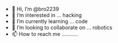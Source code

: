 - 👋 Hi, I’m @bro2239
- 👀 I’m interested in ... hacking
- 🌱 I’m currently learning ... code
- 💞️ I’m looking to collaborate on ... robotics
- 📫 How to reach me ...........

<!---
bro2239/bro2239 is a ✨ special ✨ repository because its `README.md` (this file) appears on your GitHub profile.
You can click the Preview link to take a look at your changes.
--->
